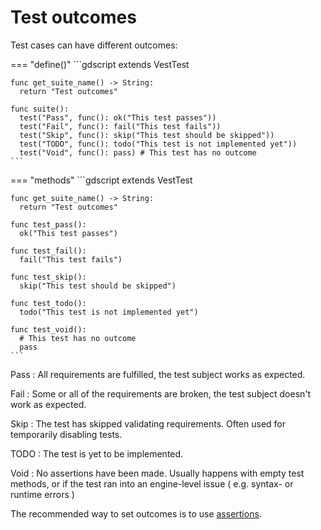 # Test outcomes

Test cases can have different outcomes:

=== "define()"
    ```gdscript
    extends VestTest

    func get_suite_name() -> String:
      return "Test outcomes"

    func suite():
      test("Pass", func(): ok("This test passes"))
      test("Fail", func(): fail("This test fails"))
      test("Skip", func(): skip("This test should be skipped"))
      test("TODO", func(): todo("This test is not implemented yet"))
      test("Void", func(): pass) # This test has no outcome
    ```
=== "methods"
    ```gdscript
    extends VestTest

    func get_suite_name() -> String:
      return "Test outcomes"

    func test_pass():
      ok("This test passes")

    func test_fail():
      fail("This test fails")

    func test_skip():
      skip("This test should be skipped")

    func test_todo():
      todo("This test is not implemented yet")

    func test_void():
      # This test has no outcome
      pass
    ```

Pass
: All requirements are fulfilled, the test subject works as expected.

Fail
: Some or all of the requirements are broken, the test subject doesn't work as
  expected.

Skip
: The test has skipped validating requirements. Often used for temporarily
  disabling tests.

TODO
: The test is yet to be implemented.

Void
: No assertions have been made. Usually happens with empty test methods, or if
  the test ran into an engine-level issue ( e.g. syntax- or runtime errors )

The recommended way to set outcomes is to use [assertions](./assertions.md).
